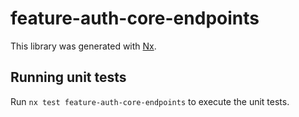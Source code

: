 # feature-auth-core-endpoints

This library was generated with [Nx](https://nx.dev).

## Running unit tests

Run `nx test feature-auth-core-endpoints` to execute the unit tests.
